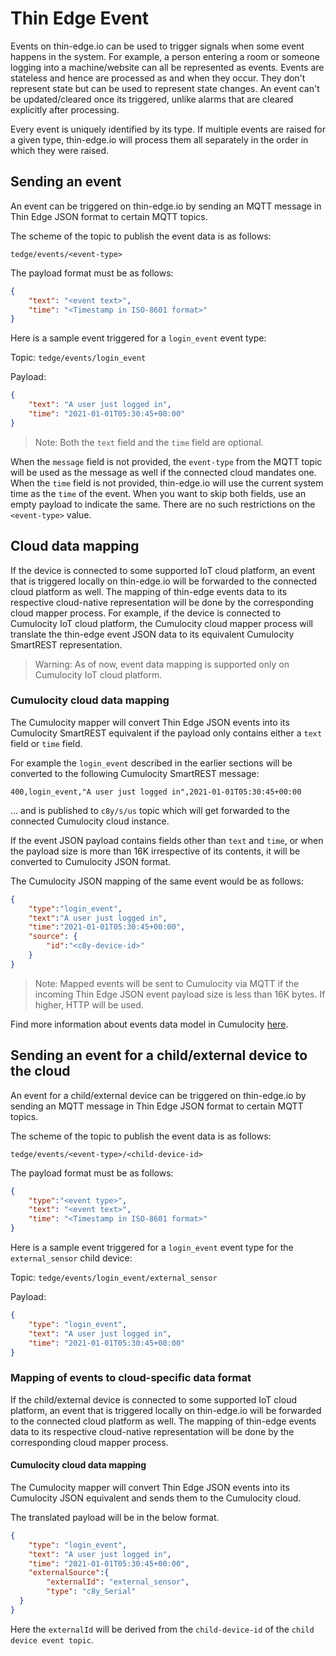 # Thin Edge Event

Events on thin-edge.io can be used to trigger signals when some event happens in the system.
For example, a person entering a room or someone logging into a machine/website can all be represented as events.
Events are stateless and hence are processed as and when they occur.
They don't represent state but can be used to represent state changes.
An event can't be updated/cleared once its triggered, unlike alarms that are cleared explicitly after processing.

Every event is uniquely identified by its type.
If multiple events are raised for a given type, thin-edge.io will process them all separately in the order in which they were raised.

## Sending an event

An event can be triggered on thin-edge.io by sending an MQTT message in Thin Edge JSON format to certain MQTT topics.

The scheme of the topic to publish the event data is as follows:

`tedge/events/<event-type>`

The payload format must be as follows:

```json
{
    "text": "<event text>",
    "time": "<Timestamp in ISO-8601 format>"
}
```

Here is a sample event triggered for a `login_event` event type:

Topic: 
`tedge/events/login_event`

Payload:

```json
{
    "text": "A user just logged in",
    "time": "2021-01-01T05:30:45+00:00"
}
```

> Note: Both the `text` field and the `time` field are optional.

When the `message` field is not provided, the `event-type` from the MQTT topic will be used as the message as well if the connected cloud mandates one.
When the `time` field is not provided, thin-edge.io will use the current system time as the `time` of the event.
When you want to skip both fields, use an empty payload to indicate the same.
There are no such restrictions on the `<event-type>` value.

## Cloud data mapping

If the device is connected to some supported IoT cloud platform, an event that is triggered locally on thin-edge.io will be forwarded to the connected cloud platform as well.
The mapping of thin-edge events data to its respective cloud-native representation will be done by the corresponding cloud mapper process.
For example, if the device is connected to Cumulocity IoT cloud platform, the Cumulocity cloud mapper process will translate the thin-edge event JSON data to its equivalent Cumulocity SmartREST representation.

> Warning: As of now, event data mapping is supported only on Cumulocity IoT cloud platform.

### Cumulocity cloud data mapping

The Cumulocity mapper will convert Thin Edge JSON events into its Cumulocity SmartREST equivalent if the payload only contains either a `text` field or `time` field.

For example the `login_event` described in the earlier sections will be converted to the following Cumulocity SmartREST message:

```csv
400,login_event,"A user just logged in",2021-01-01T05:30:45+00:00
```

... and is published to `c8y/s/us` topic which will get forwarded to the connected Cumulocity cloud instance.

If the event JSON payload contains fields other than `text` and `time`, or when the payload size is more than 16K irrespective of its contents, it will be converted to Cumulocity JSON format.

The Cumulocity JSON mapping of the same event would be as follows:

```json
{
    "type":"login_event",
    "text":"A user just logged in",
    "time":"2021-01-01T05:30:45+00:00",
    "source": {
        "id":"<c8y-device-id>"
    }
}
```

> Note: Mapped events will be sent to Cumulocity via MQTT if the incoming Thin Edge JSON event payload size is less than 16K bytes. If higher, HTTP will be used.

Find more information about events data model in Cumulocity [here](https://cumulocity.com/guides/concepts/domain-model/#events).

## Sending an event for a child/external device to the cloud

An event for a child/external device can be triggered on thin-edge.io by sending an MQTT message in Thin Edge JSON format to certain MQTT topics.

The scheme of the topic to publish the event data is as follows:

`tedge/events/<event-type>/<child-device-id>`

The payload format must be as follows:

```json
{
    "type":"<event type>",
    "text": "<event text>",
    "time": "<Timestamp in ISO-8601 format>"
}
```

Here is a sample event triggered for a `login_event` event type for the `external_sensor` child device:

Topic: 
`tedge/events/login_event/external_sensor`

Payload:

```json
{
    "type": "login_event",
    "text": "A user just logged in",
    "time": "2021-01-01T05:30:45+00:00"
}
```
### Mapping of events to cloud-specific data format

If the child/external device is connected to some supported IoT cloud platform, an event that is triggered locally on thin-edge.io will be forwarded to the connected cloud platform as well.
The mapping of thin-edge events data to its respective cloud-native representation will be done by the corresponding cloud mapper process.

#### Cumulocity cloud data mapping

The Cumulocity mapper will convert Thin Edge JSON events into its Cumulocity JSON equivalent and sends them to the Cumulocity cloud.

The translated payload will be in the below format.

```json
{
    "type": "login_event",
    "text": "A user just logged in",
    "time": "2021-01-01T05:30:45+00:00",
    "externalSource":{
        "externalId": "external_sensor",
        "type": "c8y_Serial"
  }
}
```
Here the `externalId` will be derived from the `child-device-id` of the `child device event topic`.
